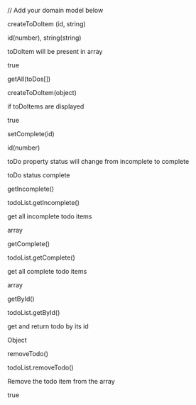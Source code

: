 // Add your domain model below
<!-- Create a todo item -->
<!-- Method -->
createToDoItem (id, string)

<!-- Input -->
id(number), string(string)

<!-- Scenario -->
toDoItem will be present in array

<!-- Output -->
true

<!-- Get all todo items -->
<!-- Method -->
getAll(toDos[])

<!-- Input -->
createToDoItem(object)

<!-- Scenario -->
if toDoItems are displayed 

<!-- Output -->
true

<!-- Set a todo completed by its ID -->
<!-- Method -->
setComplete(id)

<!-- Input -->
id(number)

<!-- Scenario -->
toDo property status will change from incomplete to complete

<!-- Output -->
toDo status complete

<!-- Get incomplete todo items -->
<!-- Method -->
getIncomplete()

<!-- Input -->
todoList.getIncomplete()

<!-- Scenario -->
get all incomplete todo items

<!-- Output -->
array

<!-- Get completed todo items -->
<!-- Method -->
getComplete()

<!-- Input -->
todoList.getComplete()

<!-- Scenario -->
get all complete todo items

<!-- Output -->
array

<!-- Search todo by id -->
<!-- Method -->
getById()

<!-- Input -->
todoList.getById()

<!-- Scenario -->
get and return todo by its id

<!-- Output -->
Object

<!-- Remove todo item by id -->
<!-- Method -->
removeTodo()

<!-- Input -->
todoList.removeTodo()

<!-- Scenario -->
Remove the todo item from the array

<!-- Output -->
true